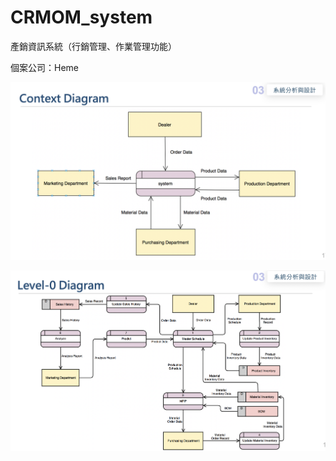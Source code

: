 # CRMOM_system

產銷資訊系統（行銷管理、作業管理功能）

個案公司：Heme

![image](https://github.com/iamjudy/CRMOM_system/blob/main/templates/CD.png)

![image](https://github.com/iamjudy/CRMOM_system/blob/main/templates/Level0.png)

